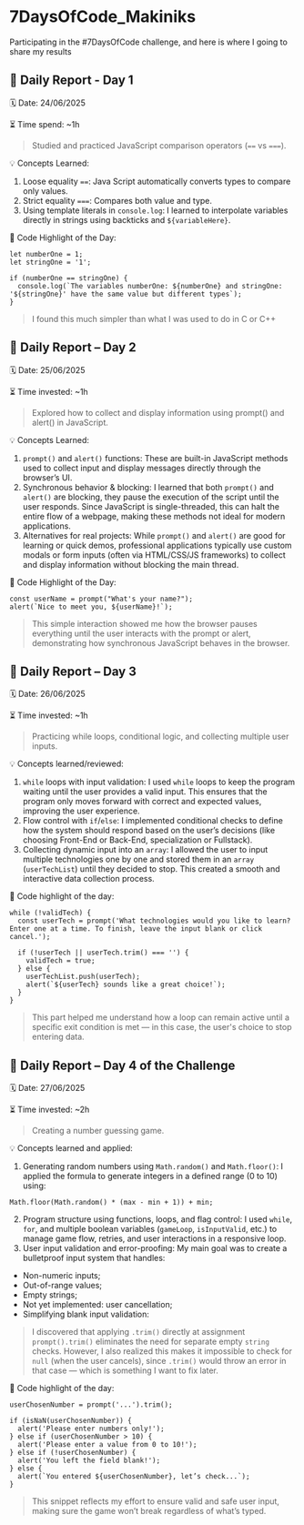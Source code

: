 # 7DaysOfCode_Makiniks
Participating in the #7DaysOfCode challenge, and here is where I going to share my results

## 📝 Daily Report - Day 1

🗓 Date: 24/06/2025

⏳ Time spend: ~1h
> Studied and practiced JavaScript comparison operators (```==``` vs ```===```).

💡 Concepts Learned:
1. Loose equality ```==```: Java Script automatically converts types to compare only values.
2. Strict equality ```===```: Compares both value and type.
3. Using template literals in ```console.log```: I learned to interpolate variables directly in strings using backticks and ```${variableHere}```.

🧪 Code Highlight of the Day:
```
let numberOne = 1;
let stringOne = '1';

if (numberOne == stringOne) {
  console.log(`The variables numberOne: ${numberOne} and stringOne: '${stringOne}' have the same value but different types`);
}
```
> I found this much simpler than what I was used to do in C or C++

## 📝 Daily Report – Day 2

🗓 Date: 25/06/2025

⏳ Time invested: ~1h
> Explored how to collect and display information using prompt() and alert() in JavaScript.

💡 Concepts Learned:
1. ```prompt()``` and ```alert()``` functions: These are built-in JavaScript methods used to collect input and display messages directly through the browser’s UI.
2. Synchronous behavior & blocking: I learned that both ```prompt()``` and ```alert()``` are blocking, they pause the execution of the script until the user responds. Since JavaScript is single-threaded, this can halt the entire flow of a webpage, making these methods not ideal for modern applications.
3. Alternatives for real projects: While ```prompt()``` and ```alert()``` are good for learning or quick demos, professional applications typically use custom modals or form inputs (often via HTML/CSS/JS frameworks) to collect and display information without blocking the main thread.

🧪 Code Highlight of the Day:
```
const userName = prompt("What's your name?");
alert(`Nice to meet you, ${userName}!`);
```
> This simple interaction showed me how the browser pauses everything until the user interacts with the prompt or alert, demonstrating how synchronous JavaScript behaves in the browser.

## 📝 Daily Report – Day 3

🗓 Date: 26/06/2025

⏳ Time invested: ~1h
> Practicing while loops, conditional logic, and collecting multiple user inputs.

💡 Concepts learned/reviewed:

1. ```while``` loops with input validation: I used ```while``` loops to keep the program waiting until the user provides a valid input. This ensures that the program only moves forward with correct and expected values, improving the user experience.
2. Flow control with ```if```/```else```: I implemented conditional checks to define how the system should respond based on the user’s decisions (like choosing Front-End or Back-End, specialization or Fullstack).
3. Collecting dynamic input into an ```array```: I allowed the user to input multiple technologies one by one and stored them in an ```array``` (```userTechList```) until they decided to stop. This created a smooth and interactive data collection process.

🧪 Code highlight of the day:
```
while (!validTech) {
  const userTech = prompt('What technologies would you like to learn? Enter one at a time. To finish, leave the input blank or click cancel.');

  if (!userTech || userTech.trim() === '') {
    validTech = true;
  } else {
    userTechList.push(userTech);
    alert(`${userTech} sounds like a great choice!`);
  }
}
```
> This part helped me understand how a loop can remain active until a specific exit condition is met — in this case, the user's choice to stop entering data.
## 📝 Daily Report – Day 4 of the Challenge

🗓 Date: 27/06/2025

⏳ Time invested: ~2h
> Creating a number guessing game.

💡 Concepts learned and applied:

1. Generating random numbers using ```Math.random()``` and ```Math.floor()```: I applied the formula to generate integers in a defined range (0 to 10) using:
```
Math.floor(Math.random() * (max - min + 1)) + min;
```
2. Program structure using functions, loops, and flag control: I used ```while```, ```for```, and multiple boolean variables (```gameLoop```, ```isInputValid```, etc.) to manage game flow, retries, and user interactions in a responsive loop.
3. User input validation and error-proofing: My main goal was to create a bulletproof input system that handles:
- Non-numeric inputs;
- Out-of-range values;
- Empty strings;
- Not yet implemented: user cancellation;
- Simplifying blank input validation:
> I discovered that applying ```.trim()``` directly at assignment ```prompt().trim()``` eliminates the need for separate empty ```string``` checks. However, I also realized this makes it impossible to check for ```null``` (when the user cancels), since ```.trim()``` would throw an error in that case — which is something I want to fix later.

🧪 Code highlight of the day:
```
userChosenNumber = prompt('...').trim();

if (isNaN(userChosenNumber)) {
  alert('Please enter numbers only!');
} else if (userChosenNumber > 10) {
  alert('Please enter a value from 0 to 10!');
} else if (!userChosenNumber) {
  alert('You left the field blank!');
} else {
  alert(`You entered ${userChosenNumber}, let’s check...`);
}
```
> This snippet reflects my effort to ensure valid and safe user input, making sure the game won’t break regardless of what’s typed.
